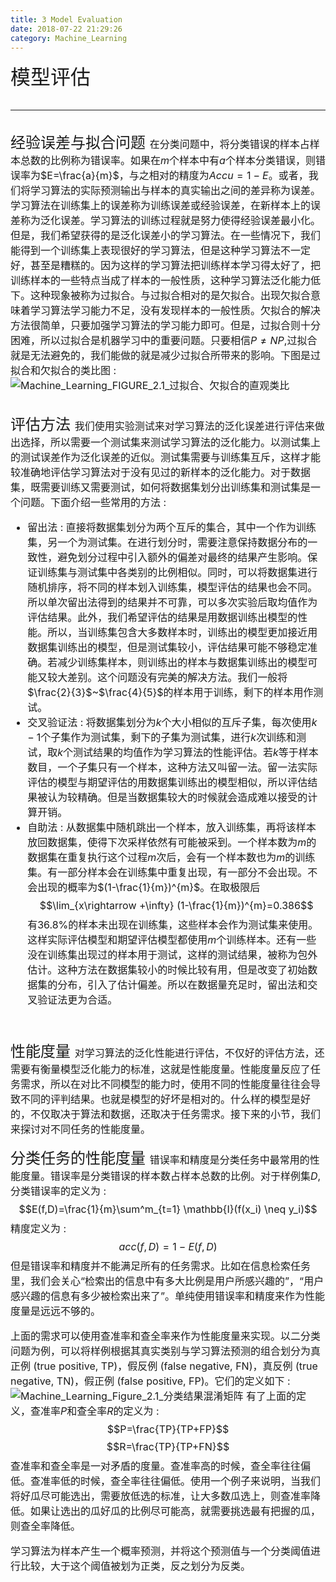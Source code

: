 ```yaml
---
title: 3 Model Evaluation
date: 2018-07-22 21:29:26
category: Machine_Learning
---
```

<font size=6>模型评估
<!--more-->

---
<font size=5>经验误差与拟合问题
<font size=3>在分类问题中，将分类错误的样本占样本总数的比例称为错误率。如果在$m$个样本中有$a$个样本分类错误，则错误率为$E=\frac{a}{m}$，与之相对的精度为$Accu=1-E$。或者，我们将学习算法的实际预测输出与样本的真实输出之间的差异称为误差。学习算法在训练集上的误差称为训练误差或经验误差，在新样本上的误差称为泛化误差。学习算法的训练过程就是努力使得经验误差最小化。但是，我们希望获得的是泛化误差小的学习算法。在一些情况下，我们能得到一个训练集上表现很好的学习算法，但是这种学习算法不一定好，甚至是糟糕的。因为这样的学习算法把训练样本学习得太好了，把训练样本的一些特点当成了样本的一般性质，这种学习算法泛化能力低下。这种现象被称为过拟合。与过拟合相对的是欠拟合。出现欠拟合意味着学习算法学习能力不足，没有发现样本的一般性质。欠拟合的解决方法很简单，只要加强学习算法的学习能力即可。但是，过拟合则十分困难，所以过拟合是机器学习中的重要问题。只要相信$P \neq NP$,过拟合就是无法避免的，我们能做的就是减少过拟合所带来的影响。下图是过拟合和欠拟合的类比图 : 
![Machine_Learning_FIGURE_2.1_过拟合、欠拟合的直观类比](https://winteryangwt-1256492362.cos.ap-chengdu.myqcloud.com/%E6%9C%BA%E5%99%A8%E5%AD%A6%E4%B9%A0/Machine_Learning_FIGURE_2.1_%E8%BF%87%E6%8B%9F%E5%90%88%E3%80%81%E6%AC%A0%E6%8B%9F%E5%90%88%E7%9A%84%E7%9B%B4%E8%A7%82%E7%B1%BB%E6%AF%94.png)
<br/>

<font size=5>评估方法
<font size=3>我们使用实验测试来对学习算法的泛化误差进行评估来做出选择，所以需要一个测试集来测试学习算法的泛化能力。以测试集上的测试误差作为泛化误差的近似。测试集需要与训练集互斥，这样才能较准确地评估学习算法对于没有见过的新样本的泛化能力。对于数据集，既需要训练又需要测试，如何将数据集划分出训练集和测试集是一个问题。下面介绍一些常用的方法 : 
- 留出法 : 直接将数据集划分为两个互斥的集合，其中一个作为训练集，另一个为测试集。在进行划分时，需要注意保持数据分布的一致性，避免划分过程中引入额外的偏差对最终的结果产生影响。保证训练集与测试集中各类别的比例相似。同时，可以将数据集进行随机排序，将不同的样本划入训练集，模型评估的结果也会不同。所以单次留出法得到的结果并不可靠，可以多次实验后取均值作为评估结果。此外，我们希望评估的结果是用数据训练出模型的性能。所以，当训练集包含大多数样本时，训练出的模型更加接近用数据集训练出的模型，但是测试集较小，评估结果可能不够稳定准确。若减少训练集样本，则训练出的样本与数据集训练出的模型可能又较大差别。这个问题没有完美的解决方法。我们一般将$\frac{2}{3}$~$\frac{4}{5}$的样本用于训练，剩下的样本用作测试。
- 交叉验证法 : 将数据集划分为$k$个大小相似的互斥子集，每次使用$k-1$个子集作为测试集，剩下的子集为测试集，进行$k$次训练和测试，取$k$个测试结果的均值作为学习算法的性能评估。若$k$等于样本数目，一个子集只有一个样本，这种方法又叫留一法。留一法实际评估的模型与期望评估的用数据集训练出的模型相似，所以评估结果被认为较精确。但是当数据集较大的时候就会造成难以接受的计算开销。
- 自助法 : 从数据集中随机跳出一个样本，放入训练集，再将该样本放回数据集，使得下次采样依然有可能被采到。一个样本数为$m$的数据集在重复执行这个过程$m$次后，会有一个样本数也为$m$的训练集。有一部分样本会在训练集中重复出现，有一部分不会出现。不会出现的概率为$(1-\frac{1}{m})^{m}$。在取极限后
$$\lim_{x\rightarrow +\infty} (1-\frac{1}{m})^{m}=0.386$$
有36.8%的样本未出现在训练集，这些样本会作为测试集来使用。这样实际评估模型和期望评估模型都使用$m$个训练样本。还有一些没在训练集出现过的样本用于测试，这样的测试结果，被称为包外估计。这种方法在数据集较小的时候比较有用，但是改变了初始数据集的分布，引入了估计偏差。所以在数据量充足时，留出法和交叉验证法更为合适。
<br/>

<font size=5>性能度量
<font size=3>对学习算法的泛化性能进行评估，不仅好的评估方法，还需要有衡量模型泛化能力的标准，这就是性能度量。性能度量反应了任务需求，所以在对比不同模型的能力时，使用不同的性能度量往往会导致不同的评判结果。也就是模型的好坏是相对的。什么样的模型是好的，不仅取决于算法和数据，还取决于任务需求。接下来的小节，我们来探讨对不同任务的性能度量。
<br/>

<font size=5>分类任务的性能度量
<font size=3>错误率和精度是分类任务中最常用的性能度量。错误率是分类错误的样本数占样本总数的比例。对于样例集$D$,分类错误率的定义为 : 
$$E(f,D)=\frac{1}{m}\sum^m_{t=1} \mathbb{I}(f(x_i) \neq y_i)$$
精度定义为 : 
$$acc(f,D)=1-E(f,D)$$
但是错误率和精度并不能满足所有的任务需求。比如在信息检索任务里，我们会关心“检索出的信息中有多大比例是用户所感兴趣的”，“用户感兴趣的信息有多少被检索出来了”。单纯使用错误率和精度来作为性能度量是远远不够的。

上面的需求可以使用查准率和查全率来作为性能度量来实现。以二分类问题为例，可以将样例根据其真实类别与学习算法预测的组合划分为真正例 (true positive, TP)，假反例 (false negative, FN)，真反例 (true negative, TN)，假正例 (false positive, FP)。它们的定义如下 : 
![Machine_Learning_Figure_2.1_分类结果混淆矩阵](https://winteryangwt-1256492362.cos.ap-chengdu.myqcloud.com/%E6%9C%BA%E5%99%A8%E5%AD%A6%E4%B9%A0/Machine_Learning_Figure_2.1_%E5%88%86%E7%B1%BB%E7%BB%93%E6%9E%9C%E6%B7%B7%E6%B7%86%E7%9F%A9%E9%98%B5.png)
有了上面的定义，查准率$P$和查全率$R$的定义为 : 
$$P=\frac{TP}{TP+FP}$$
$$R=\frac{TP}{TP+FN}$$
查准率和查全率是一对矛盾的度量。查准率高的时候，查全率往往偏低。查准率低的时候，查全率往往偏低。使用一个例子来说明，当我们将好瓜尽可能选出，需要放低选的标准，让大多数瓜选上，则查准率降低。如果让选出的瓜好瓜的比例尽可能高，就需要挑选最有把握的瓜，则查全率降低。

学习算法为样本产生一个概率预测，并将这个预测值与一个分类阈值进行比较，大于这个阈值被划为正类，反之划分为反类。

